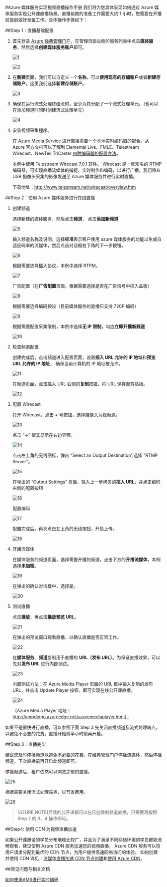 <properties
	pageTitle="Azure媒体服务实现视频直播操作手册"
    description=""
    services=""
    documentationCenter=""
    authors=""
    manager=""
    editor=""
    tags=""/>

<tags ms.service="multiple" ms.date="" wacn.date="08/10/2016"/>

#Azure 媒体服务实现视频直播操作手册
我们将为您具体呈现如何通过 Azure 媒体服务实现公开课直播场景。直播前期的准备工作需要大约 1 小时，您需要在开播前提前做好准备工作。具体操作步骤如下：

##Step 1：直播基础配置

1. 首先登录 [Azure 经典管理门户](https://manage.windowsazure.cn/)，在管理页面左侧的服务列表中点击**媒体服务**，然后选择**创建媒体服务账户**即可。
	
	![1](./media/azure-media-services-live-streaming/1.png)

	![2](./media/azure-media-services-live-streaming/2.png)

2. 在**新建**页面，我们可以自定义一个**名称**，可以**使用现有的存储账户**或者**新建存储账户**，这里我们选择**新建存储账户**。 

	![3](./media/azure-media-services-live-streaming/3.png)

3. 确保在运行流式处理终结点时，至少为其分配了一个流式处理单元。（也可以在添加频道时同时创建流式处理单元）

	![4](./media/azure-media-services-live-streaming/4.png)

4. 安装视频采集程序。

	在 Azure Media Service 进行直播需要一个本地实时编码器的配合。从 Azure 官方文档可以了解到 Elemental Live、FMLE、Telestream Wirecast、NewTek TriCaster [四种编码器的配置方法](/documentation/articles/media-services-live-encoders-overview/)。

	本例中使用 Telestream Wirecast 7.0.1 软件。 Wirecast 是一款知名的 RTMP 编码器，可实现直播流媒体的捕捉、实时制作和编码，以进行广播。我们将从 USB 摄像头采集的影像发送至 Azure 媒体服务并进行实时直播。

    下载地址：http://www.telestream.net/wirecast/overview.htm

##Step 2：使用 Azure 媒体服务进行在线直播

1. 创建频道

	选择新建的媒体服务，然后点击**频道**， 点击**添加新频道**

	![5](./media/azure-media-services-live-streaming/5.png)

 
	输入频道名称及说明，选择**标准**表示租户使用 azure 媒体服务的功能以生成自适应码率的流媒体，然后点击对话框右下角的下一步按钮。

	![6](./media/azure-media-services-live-streaming/6.png)

	根据需要选择插入协议，本例中选择 RTPM。

	![7](./media/azure-media-services-live-streaming/7.png)

	广告配置（在**广告配置**页面，根据需要选择是否在广告信号中插入盖板）

	![8](./media/azure-media-services-live-streaming/8.png)

	根据需要选择编码预设（目前媒体服务的直播只支持 720P 编码）

	![9](./media/azure-media-services-live-streaming/9.png)

	根据需要配置采集限制，本例中选择**无 IP 限制**，勾选**立即开播新频道**

	![10](./media/azure-media-services-live-streaming/10.png)	

2. 检查频道配置

	创建完成后，点击频道进入配置页面，设置**插入 URL 允许的 IP 地址**和**预览 URL 允许的 IP 地址**， 确保当前计算机的 IP 地址被允许。 

	![11](./media/azure-media-services-live-streaming/11.png)
 
	在频道页面，点击插入 URL 右侧的**复制**按钮。将 URL 保存至剪贴板。

	![12](./media/azure-media-services-live-streaming/12.png)

3. 配置 Wirecast

	打开 Wirecast，点击 + 号按钮，选择摄像头为视频源。

	![13](./media/azure-media-services-live-streaming/13.png)

	点击 ”→” 使其显示在右边界面。

	![14](./media/azure-media-services-live-streaming/14.png)

	点击左上角的无线图标，弹出 “Select an Output Destination”,选择 “RTMP Server”。

	![15](./media/azure-media-services-live-streaming/15.png)

	在弹出的 “Output Settings” 页面，输入上一步拷贝的**插入 URL**，并点击编码右侧的配置按钮

	![16](./media/azure-media-services-live-streaming/16.png)

	配置编码

	![17](./media/azure-media-services-live-streaming/17.png)

	配置完成后，再次点击左上角的无线按钮，开启上传。

	![18](./media/azure-media-services-live-streaming/18.png)

4. 开播流媒体

	在媒体服务的频道页面，选择需要开播的频道，点击下方的**开播流媒体**，本例选择**未加密**。

	![19](./media/azure-media-services-live-streaming/19.png)

	在弹出的确认对话框中，选择是。

	![20](./media/azure-media-services-live-streaming/20.png)

5. 测试直播

	点击**播放**，再点击**播放预览 URL**。

	![21](./media/azure-media-services-live-streaming/21.png)

	在弹出的预览窗口观看直播，以确认直播是否正常工作。

	![22](./media/azure-media-services-live-streaming/22.png)

	在**媒体服务**、**频道**复制用于直播的 **URL（发布 URL）**。为保证直播效果，可以先对**发布 URL** 进行内部测试。

	![23](./media/azure-media-services-live-streaming/23.png)

	内部测试方法：在 Azure Media Player 页面的 URL 框中输入复制的发布 URL，并点击 Update Player 按钮。即可实现在线公开课直播。

	![24](./media/azure-media-services-live-streaming/24.png)

	（Azure Media Player 地址：http://ampdemo.azureedge.net/azuremediaplayer.html）

如果不是很快进行直播，可以参照下面 Step 3 先关闭直播频道及流式处理端点，以避免不必要的花费。直播开始前半小时前再开启。

##Step 3：直播完毕

建议您及时停播频道以避免不必要的花费。在经典管理门户停播流媒体，然后停播频道。下次直播前再开启此频道即可。

停播频道后，租户依然可以浏览之前的直播。

![25](./media/azure-media-services-live-streaming/25.png)

根据需要关闭流式处理端点，以节省费用。

![26](./media/azure-media-services-live-streaming/26.png)

>[AZURE.NOTE]后续的公开课都可以在已创建的频道直播，只需要再按照 Step 2 的 3、4 操作即可。

##Step4: 使用 CDN 为视频直播加速

如果公开课邀请的学员分布地域比较广，并且为了满足不同网络环境的学员都能流畅观看，建议使用 Azure CDN 服务加速您的视频直播， Azure CDN 服务可以将用户请求分配到最优的 CDN 节点，为用户提供高速网络访问的体验。 如何创建并使用 CDN 详见：[流媒体直播加速 CDN 节点创建](/documentation/articles/cdn-how-to-create-LiveStreaming-CDN-endpoint/)和[使用 Azure CDN](/documentation/articles/cdn-how-to-use/)。

##常见问题与相关文档

[如何使用AMS进行实时编码](/documentation/articles/media-services-portal-creating-live-encoder-enabled-channel/)

